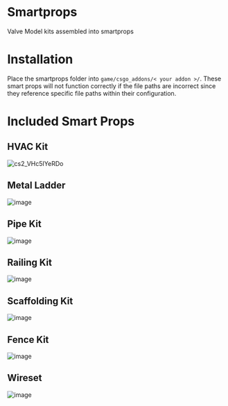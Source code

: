 # Smartprops
Valve Model kits assembled into smartprops

# Installation
Place the smartprops folder into `game/csgo_addons/< your addon >/`.
These smart props will not function correctly if the file paths are incorrect since they reference specific file paths within their configuration.

# Included Smart Props
## HVAC Kit
![cs2_VHc5IYeRDo](https://github.com/GunnarKafel/smartprops/assets/65134886/414e3bd0-3d1e-44f6-aa7c-305fdf018b22)

## Metal Ladder
![image](https://github.com/GunnarKafel/smartprops/assets/65134886/ddad108f-5181-4e40-9439-0d69934148ec)

## Pipe Kit
![image](https://media.discordapp.net/attachments/748776757813051402/1181999531726995487/image.png?ex=658319d8&is=6570a4d8&hm=c08e6b720f4b3473fe2c84582f15cd8f1a9ab1ade9686c8989e663962137df12&=&format=webp&quality=lossless&width=733&height=676)

## Railing Kit
![image](https://github.com/GunnarKafel/smartprops/assets/65134886/1fdbd8e7-4a07-4e4c-a278-6dc98ae2c463)

## Scaffolding Kit
![image](https://github.com/GunnarKafel/smartprops/assets/65134886/689314d3-2beb-4233-9a8f-4c964ae4e54a)

## Fence Kit
![image](https://github.com/GunnarKafel/smartprops/assets/65134886/2aa3339d-23e5-4499-91f1-b7296d89b927)

## Wireset
![image](https://github.com/GunnarKafel/smartprops/assets/65134886/81e236e2-9da2-40a9-9656-1f71658ecc1a)







